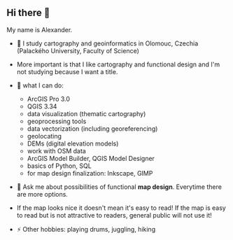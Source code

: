 ## Hi there 👋

<!--
**Salimgeo/Salimgeo** is a ✨ _special_ ✨ repository because its `README.md` (this file) appears on your GitHub profile.

Here are some ideas to get you started:

- 🔭 I’m currently working on ...
- 🌱 I’m currently learning ...
- 👯 I’m looking to collaborate on ...
- 🤔 I’m looking for help with ...
- 💬 Ask me about ...
- 📫 How to reach me: ...
- 😄 Pronouns: ...
- ⚡ Fun fact: ...
-->
My name is Alexander.
- 🏫 I study cartography and geoinformatics in Olomouc, Czechia (Palackého University, Faculty of Science)
- More important is that I like cartography and functional design and I'm not studying because I want a title.


- 🌱 what I can do:
  - ArcGIS Pro 3.0
  - QGIS 3.34
  - data visualization (thematic cartography)
  - geoprocessing tools
  - data vectorization (including georeferencing)
  - geolocating
  - DEMs (digital elevation models)
  - work with OSM data
  - ArcGIS Model Builder, QGIS Model Designer
  - basics of Python, SQL
  - for map design finalization: Inkscape, GIMP
 
- 💬 Ask me about possibilities of functional **map design**. Everytime there are more options.
- If the map looks nice it doesn't mean it's easy to read! If the map is easy to read but is not attractive to readers, general public will not use it!

- ⚡ Other hobbies: playing drums, juggling, hiking
